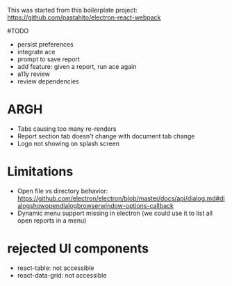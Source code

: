 This was started from this boilerplate project:
https://github.com/pastahito/electron-react-webpack

#TODO

* persist preferences
* integrate ace
* prompt to save report
* add feature: given a report, run ace again
* a11y review
* review dependencies

# ARGH

* Tabs causing too many re-renders
* Report section tab doesn't change with document tab change
* Logo not showing on splash screen

# Limitations

* Open file vs directory behavior: https://github.com/electron/electron/blob/master/docs/api/dialog.md#dialogshowopendialogbrowserwindow-options-callback
* Dynamic menu support missing in electron (we could use it to list all open reports in a menu)

# rejected UI components

* react-table: not accessible
* react-data-grid: not accessible
